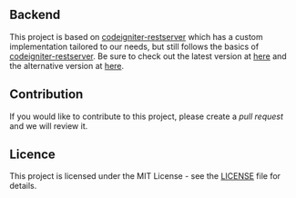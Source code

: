 ## Backend

This project is based on [codeigniter-restserver](https://github.com/chriskacerguis/codeigniter-restserver) which has a custom implementation tailored to our needs, but still follows the basics of [codeigniter-restserver](https://github.com/chriskacerguis/codeigniter-restserver). Be sure to check out the latest version at [here](https://github.com/chriskacerguis/codeigniter-restserver) and the alternative version at [here](https://github.com/ardisaurus/old-rest-ci).

## Contribution

If you would like to contribute to this project, please create a *pull request* and we will review it.

## Licence

This project is licensed under the MIT License - see the [LICENSE](LICENSE) file for details.
